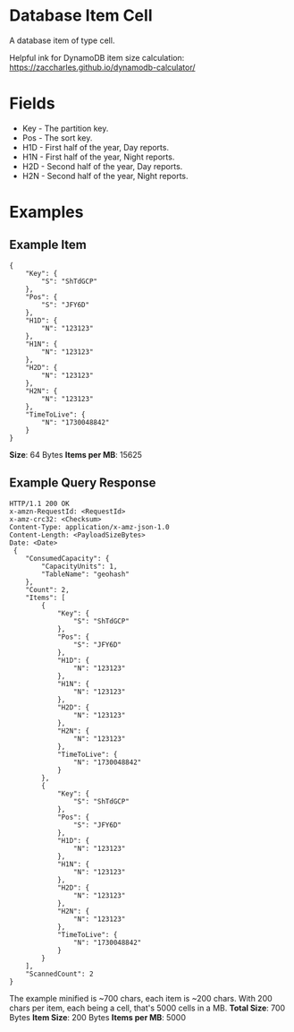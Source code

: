 # Database Item Cell

A database item of type cell.

Helpful ink for DynamoDB item size calculation: https://zaccharles.github.io/dynamodb-calculator/

# Fields

- Key - The partition key.
- Pos - The sort key.
- H1D - First half of the year, Day reports.
- H1N - First half of the year, Night reports.
- H2D - Second half of the year, Day reports.
- H2N - Second half of the year, Night reports.

# Examples

## Example Item

```
{
    "Key": {
        "S": "ShTdGCP"
    },
    "Pos": {
        "S": "JFY6D"
    },
    "H1D": {
        "N": "123123"
    },
    "H1N": {
        "N": "123123"
    },
    "H2D": {
        "N": "123123"
    },
    "H2N": {
        "N": "123123"
    },
    "TimeToLive": {
        "N": "1730048842"
    }
}
```

**Size**: 64 Bytes
**Items per MB**: 15625

## Example Query Response

```
HTTP/1.1 200 OK
x-amzn-RequestId: <RequestId>
x-amz-crc32: <Checksum>
Content-Type: application/x-amz-json-1.0
Content-Length: <PayloadSizeBytes>
Date: <Date>
 {
    "ConsumedCapacity": {
        "CapacityUnits": 1,
        "TableName": "geohash"
    },
    "Count": 2,
    "Items": [
        {
            "Key": {
                "S": "ShTdGCP"
            },
            "Pos": {
                "S": "JFY6D"
            },
            "H1D": {
                "N": "123123"
            },
            "H1N": {
                "N": "123123"
            },
            "H2D": {
                "N": "123123"
            },
            "H2N": {
                "N": "123123"
            },
            "TimeToLive": {
                "N": "1730048842"
            }
        },
        {
            "Key": {
                "S": "ShTdGCP"
            },
            "Pos": {
                "S": "JFY6D"
            },
            "H1D": {
                "N": "123123"
            },
            "H1N": {
                "N": "123123"
            },
            "H2D": {
                "N": "123123"
            },
            "H2N": {
                "N": "123123"
            },
            "TimeToLive": {
                "N": "1730048842"
            }
        }
    ],
    "ScannedCount": 2
}
```

The example minified is ~700 chars, each item is ~200 chars. With 200 chars per item, each being a cell, that's 5000 cells in a MB.
**Total Size**: 700 Bytes
**Item Size**: 200 Bytes
**Items per MB**: 5000
